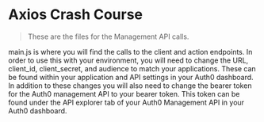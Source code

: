 # Axios Crash Course

> These are the files for the Management API calls.

main.js is where you will find the calls to the client and action endpoints. In order to use this with your environment, you will need to change the URL, client_id, client_secret, and audience to match your applications. These can be found within your application and API settings in your Auth0 dashboard. In addition to these changes you will also need to change the bearer token for the Auth0 management API to your bearer token. This token can be found under the API explorer tab of your Auth0 Management API in your Auth0 dashboard.
